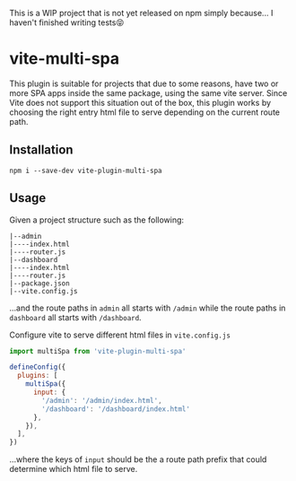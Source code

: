 This is a WIP project that is not yet released on npm simply because... I haven't finished writing tests😝

# vite-multi-spa

This plugin is suitable for projects that due to some reasons, have two or more SPA apps inside the same package, using the same vite server. Since Vite does not support this situation out of the box, this plugin works by choosing the right entry html file to serve depending on the current route path.

## Installation
`npm i --save-dev vite-plugin-multi-spa`

## Usage

Given a project structure such as the following:

```
|--admin
|----index.html
|----router.js
|--dashboard
|----index.html
|----router.js
|--package.json
|--vite.config.js
```

...and the route paths in `admin` all starts with `/admin` while the route paths in `dashboard` all starts with `/dashboard`.

Configure vite to serve different html files in `vite.config.js`

```javascript
import multiSpa from 'vite-plugin-multi-spa'

defineConfig({
  plugins: [
    multiSpa({
      input: {
        '/admin': '/admin/index.html',
        '/dashboard': '/dashboard/index.html'
      },
    }),
  ],
})
```

...where the keys of `input` should be the a route path prefix that could determine which html file to serve.


